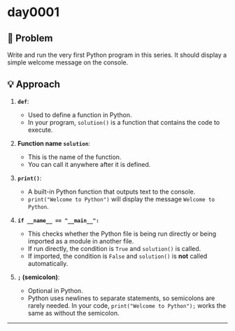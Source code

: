 # day0001

## 🚀 Problem

Write and run the very first Python program in this series. It should display a simple welcome message on the console.

## 💡 Approach

1. **`def`**:

   * Used to define a function in Python.
   * In your program, `solution()` is a function that contains the code to execute.

2. **Function name `solution`**:

   * This is the name of the function.
   * You can call it anywhere after it is defined.

3. **`print()`**:

   * A built-in Python function that outputs text to the console.
   * `print("Welcome to Python")` will display the message `Welcome to Python`.

4. **`if __name__ == "__main__":`**

   * This checks whether the Python file is being run directly or being imported as a module in another file.
   * If run directly, the condition is `True` and `solution()` is called.
   * If imported, the condition is `False` and `solution()` is **not** called automatically.

5. **`;` (semicolon)**:

   * Optional in Python.
   * Python uses newlines to separate statements, so semicolons are rarely needed. In your code, `print("Welcome to Python");` works the same as without the semicolon.

---